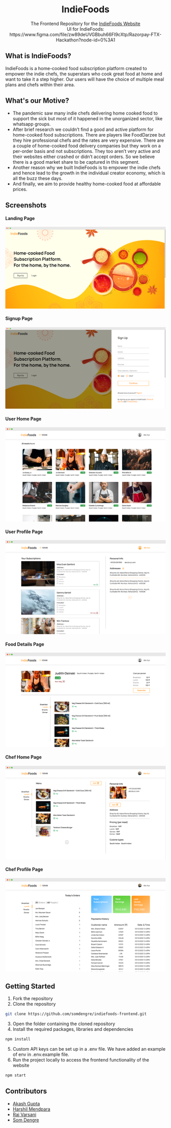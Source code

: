 <div align="center">
  <h1>IndieFoods</h1>
  <p>
    The Frontend Repository for the 
    <a href="https://indie-foods.netlify.app">
    IndieFoods Website
  </a>
  <br/>
 UI for IndieFoods: https://www.figma.com/file/zw89deUVGBbuh66FI9cXtp/Razorpay-FTX-Hackathon?node-id=0%3A1
  </p>
</div>

## What is IndieFoods?

IndieFoods is a home-cooked food subscription platform created to empower the indie chefs, the superstars who cook great food at home and want to take it a step higher. Our users will have the choice of multiple meal plans and chefs within their area.

## What's our Motive?

<ul>
<li>
The pandemic saw many indie chefs delivering home cooked food to support the sick but most of it happened in the unorganized sector, like whatsapp groups. 
</li>
<li>
After brief research we couldn’t find a good and active platform for home-cooked food subscriptions. There are players like FoodDarzee but they hire professional chefs and the rates are very expensive. There are a couple of home-cooked food delivery companies but they work on a per-order basis and not subscriptions. They too aren’t very active and their websites either crashed or didn’t accept orders. So we believe there is a good market share to be captured in this segment.
</li>
<li>
Another reason why we built IndieFoods is to empower the indie chefs and hence lead to the growth in the individual creator economy, which is all the buzz these days.
</li>
<li>
And finally, we aim to provide healthy home-cooked food at affordable prices.
</li>
</ul>

## Screenshots

#### Landing Page

![1](https://github.com/somdengre/indiefoods-frontend/blob/main/src/Assets/ReadmeAssets/1.png)

#### Signup Page

![2](https://github.com/somdengre/indiefoods-frontend/blob/main/src/Assets/ReadmeAssets/2.png)

#### User Home Page

![3](https://github.com/somdengre/indiefoods-frontend/blob/main/src/Assets/ReadmeAssets/3.png)

#### User Profile Page

![4](https://github.com/somdengre/indiefoods-frontend/blob/main/src/Assets/ReadmeAssets/4.png)

#### Food Details Page

![5](https://github.com/somdengre/indiefoods-frontend/blob/main/src/Assets/ReadmeAssets/5.png)

#### Chef Home Page

![6](https://github.com/somdengre/indiefoods-frontend/blob/main/src/Assets/ReadmeAssets/6.png)

#### Chef Profile Page

![7](https://github.com/somdengre/indiefoods-frontend/blob/main/src/Assets/ReadmeAssets/7.png)

## Getting Started

1. Fork the repository
2. Clone the repository

```sh
git clone https://github.com/somdengre/indiefoods-frontend.git
```

3. Open the folder containing the cloned repository
4. Install the required packages, libraries and dependencies

```sh
npm install
```

5. Custom API keys can be set up in a .env file. We have added an example of env in .env.example file.
6. Run the project locally to access the frontend functionality of the website

```sh
npm start
```

## Contributors

- [Akash Gupta](https://github.com/akashgupta1909)
- [Harshil Mendpara](https://github.com/HarshilMendpara)
- [Raj Varsani](https://github.com/RajVarsani)
- [Som Dengre](https://github.com/somdengre)
